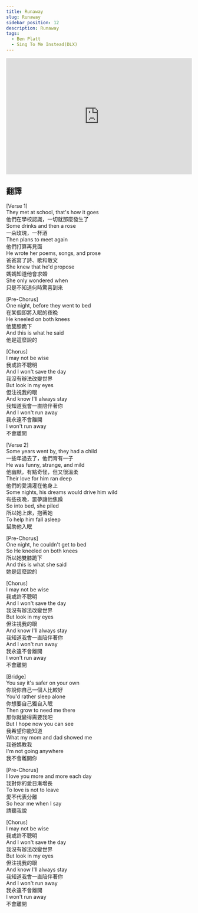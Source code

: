 ```yaml
---
title: Runaway
slug: Runaway
sidebar_position: 12
description: Runaway
tags:
  - Ben Platt
  - Sing To Me Instead(DLX)
---
```

  
<iframe width="100%" height="315" src="https://www.youtube.com/embed/MV27NJwIA2c" title="YouTube video player" frameborder="0" allow="accelerometer; autoplay; clipboard-write; encrypted-media; gyroscope; picture-in-picture; web-share" allowfullscreen></iframe>


## 翻譯
[Verse 1]  
They met at school, that's how it goes  
他們在學校認識，一切就那麼發生了  
Some drinks and then a rose  
一朵玫瑰，一杯酒  
Then plans to meet again  
他們打算再見面  
He wrote her poems, songs, and prose  
爸爸寫了詩、歌和散文  
She knew that he'd propose  
媽媽知道他會求婚  
She only wondered when  
只是不知道何時驚喜到來  
  
[Pre-Chorus]  
One night, before they went to bed  
在某個即將入眠的夜晚  
He kneeled on both knees  
他雙膝跪下  
And this is what he said  
他是這麼說的  
  
[Chorus]  
I may not be wise  
我或許不聰明  
And I won't save the day  
我沒有辦法改變世界  
But look in my eyes  
但注視我的眼  
And know I'll always stay  
我知道我會一直陪伴著你  
And I won't run away  
我永遠不會離開  
I won't run away  
不會離開  
  
[Verse 2]  
Some years went by, they had a child  
一些年過去了，他們育有一子  
He was funny, strange, and mild  
他幽默，有點奇怪，但又很溫柔  
Their love for him ran deep  
他們的愛澆灌在他身上  
Some nights, his dreams would drive him wild  
有些夜晚，噩夢讓他焦躁  
So into bed, she piled  
所以她上床，抱著她  
To help him fall asleep  
幫助他入眠  
  
[Pre-Chorus]  
One night, he couldn't get to bed  
So He kneeled on both knees  
所以她雙膝跪下  
And this is what she said  
她是這麼說的  
  
[Chorus]  
I may not be wise  
我或許不聰明  
And I won't save the day  
我沒有辦法改變世界  
But look in my eyes  
但注視我的眼  
And know I'll always stay  
我知道我會一直陪伴著你  
And I won't run away  
我永遠不會離開  
I won't run away  
不會離開  
  
[Bridge]  
You say it's safer on your own  
你說你自己一個人比較好  
You'd rather sleep alone  
你想要自己獨自入眠  
Then grow to need me there  
那你就變得需要我吧  
But I hope now you can see  
我希望你能知道  
What my mom and dad showed me  
我爸媽教我  
I'm not going anywhere  
我不會離開你  
  
[Pre-Chorus]  
I love you more and more each day  
我對你的愛日漸增長  
To love is not to leave  
愛不代表分離  
So hear me when I say  
請聽我說  
  
[Chorus]  
I may not be wise  
我或許不聰明  
And I won't save the day  
我沒有辦法改變世界  
But look in my eyes  
但注視我的眼  
And know I'll always stay  
我知道我會一直陪伴著你  
And I won't run away  
我永遠不會離開  
I won't run away  
不會離開    

